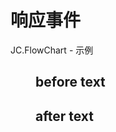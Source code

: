 # 响应事件

<link href='{{path}}/res/default/style.css' rel='stylesheet' />
<link href='{{basePath}}/JC.PopTips/0.2/res/default/style.css' rel='stylesheet' />
<style>
    .js_compFlowChart .js_cfcItemStatus_0{
        color: #41e2e6; 
        background: white;
    }

    .js_compFlowChart .js_cfcItemStatus_1{
        color: #c3e2a4;
        background: white;
    }

    .js_compFlowChart .js_cfcItemStatus_2{
        color: #ff06b3;
        background: white;
    }
</style>
<script>
    requirejs( [ '{{module}}' ], function( {{name}} ){

        JC.debug = true;

        $( document ).delegate( 'div.js_compFlowChart', JC.FlowChart.Model.BEFORE_INIT_ITEM, function( _evt, _itemData, _listData, _chartData ){
            if( _itemData.tipsHtml ){
                _itemData.tipsHtml += '   <b>test</b>';
            }

            _itemData.name = JC.f.printf( '~{0}~', _itemData.name );
        });

        $( document ).delegate( 'div.js_compFlowChart', JC.FlowChart.Model.ITEM_INITED, function( _evt, _domNode, _itemData, _listData, _chartData ){
            JC.log( _domNode.prop( 'nodeName' ) );
        });

        $( document ).delegate( 'div.js_compFlowChart', JC.FlowChart.Model.INITED, function( _evt, _ins, _chartData ){
            JC.log( 'js_compFlowChart inited' );
        });
    });
</script>

<dl class="defdl">
    <dt>JC.FlowChart - 示例</dt>
    <dd>
        <h2>before text</h2>
        <div class="js_compFlowChart" data-FlowChart="|script">
            <script type="text/template">
                {
                    colors: {
                        line: {
                             'stroke': '#dbb8fd', 'stroke-width': 2
                        }
                        , icon: {
                            'stroke': '#dbb8fd', 'stroke-width': 2, 'fill': '#dbb8fd'
                        }
                    }
                    , chart: {
                        name: '提交'
                        , id: 1
                        , nodes: [
                                {
                                    name: '资质审核'
                                    , id: 2
                                    , status: 1
                                    , tipsHtml: 'username 1'
                                    , nodes: [
                                        {
                                            name: '服务审核'
                                            , id: 3
                                            , targetNode: 5
                                            , status: 2
                                            , tipsHtml: 'username 2'
                                        }
                                        , {
                                            name: '渠道管理层'
                                            , id: 4
                                            , status: 2
                                            , tipsHtml: 'username 3'
                                        }
                                    ]
                                }
                                , {
                                    name: '资质审核1'
                                    , id: 6
                                    , status: 1
                                    , tipsHtml: 'username 4'
                                    , nodes: [
                                        {
                                            name: '服务审核1'
                                            , id: 7
                                            , targetNode: 9
                                            , status: 2
                                            , tipsHtml: 'username 5~~~~~~~~~~~~~~~~~~~~~~~~~~~~~'
                                        }
                                        , {
                                            name: '渠道管理层1'
                                            , id: 8
                                            , targetNode: 9
                                            , status: 0
                                        }
                                    ]
                                }
                                , {
                                    name: '资质审核2'
                                    , id: 10
                                    , status: 1
                                    , tipsHtml: 'username 7'
                                    , nodes: [
                                        {
                                            name: '服务审核2'
                                            , id: 11
                                            , status: 2
                                            , tipsHtml: 'username 8'
                                            , nodes: [
                                                {
                                                    name: '管理层2'
                                                    , id: 12
                                                    , targetNode: 5
                                                    , status: 0
                                                }
                                            ]
                                        }
                                    ]
                                }
                                , {
                                    name: '资质审核3'
                                    , id: 15
                                    , status: 1
                                    , tipsHtml: 'username 10'
                                }
                        ]
                        , targetNodes: {
                            '5': {
                                name: '管理层'
                            }
                            , '9': {
                                name: '管理层1'
                                , targetNode: 5
                            }
                        }
                    }
                }
            </script>
        </div>
        <h2>after text</h2>
    </dd>
</dl>
<div style="height:200px;"></div>
